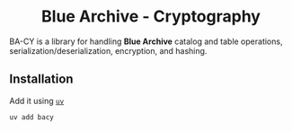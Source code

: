 <div align="center">
  <h1>Blue Archive - Cryptography</h1>
</div>

BA-CY is a library for handling **Blue Archive** catalog and table operations, serialization/deserialization, encryption, and hashing.

## Installation

Add it using [`uv`](https://docs.astral.sh/uv/)

```bash
uv add bacy
```
